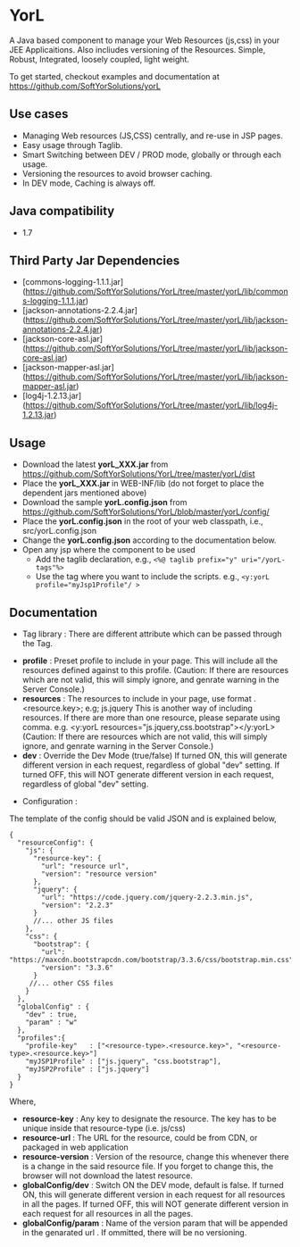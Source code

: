 YorL
=======
A Java based component to manage your Web Resources (js,css) in your JEE Applicaitions. Also incliudes versioning of the Resources. Simple, Robust, Integrated, loosely coupled, light weight.

To get started, checkout examples and documentation at
https://github.com/SoftYorSolutions/yorL

Use cases
---------
* Managing Web resources (JS,CSS) centrally, and re-use in JSP pages. 
* Easy usage through Taglib.
* Smart Switching between DEV / PROD mode, globally or through each usage.
* Versioning the resources to avoid browser caching.
* In DEV mode, Caching is always off.

Java compatibility
---------------------
* 1.7

Third Party Jar Dependencies
-----------------------------
* [commons-logging-1.1.1.jar] (https://github.com/SoftYorSolutions/YorL/tree/master/yorL/lib/commons-logging-1.1.1.jar)
* [jackson-annotations-2.2.4.jar] (https://github.com/SoftYorSolutions/YorL/tree/master/yorL/lib/jackson-annotations-2.2.4.jar)
* [jackson-core-asl.jar] (https://github.com/SoftYorSolutions/YorL/tree/master/yorL/lib/jackson-core-asl.jar)
* [jackson-mapper-asl.jar] (https://github.com/SoftYorSolutions/YorL/tree/master/yorL/lib/jackson-mapper-asl.jar)
* [log4j-1.2.13.jar] (https://github.com/SoftYorSolutions/YorL/tree/master/yorL/lib/log4j-1.2.13.jar)


Usage
-----
* Download the latest **yorL_XXX.jar** from https://github.com/SoftYorSolutions/YorL/tree/master/yorL/dist
* Place the **yorL_XXX.jar** in WEB-INF/lib (do not forget to place the dependent jars mentioned above)
* Download the sample **yorL.config.json** from https://github.com/SoftYorSolutions/YorL/blob/master/yorL/config/
* Place the **yorL.config.json** in the root of your web classpath, i.e., src/yorL.config.json
* Change the **yorL.config.json** according to the documentation below.
* Open any jsp where the component to be used 
  - Add the taglib declaration, e.g., `<%@ taglib prefix="y" uri="/yorL-tags"%>`
  - Use the tag where you want to include the scripts. e.g., `<y:yorL profile="myJsp1Profile"/ >`

Documentation
------------
* Tag library : There are different attribute which can be passed through the Tag.
 - **profile** : Preset profile to include in your page. 
   This will include all the resources defined against to this profile. 
   (Caution: If there are resources which are not valid, this will simply ignore, and genrate warning in the Server Console.)
 - **resources** : The resources to include in your page, use format <resource-type>.<resource.key>; e.g; js.jquery
   This is another way of including resources. If there are more than one resource, please separate using comma. e.g. <y:yorL resources="js.jquery,css.bootstrap"></y:yorL>
   (Caution: If there are resources which are not valid, this will simply ignore, and genrate warning in the Server Console.)
 - **dev** : Override the Dev Mode (true/false)
   If turned ON, this will generate different version in each request, regardless of global "dev" setting.
   If turned OFF, this will NOT generate different version in each request, regardless of global "dev" setting.
   
* Configuration :

The template of the config should be valid JSON and is explained below,
```
{
  "resourceConfig": {
    "js": {
      "resource-key": {
        "url": "resource url",
        "version": "resource version"
      },
      "jquery": {
        "url": "https://code.jquery.com/jquery-2.2.3.min.js",
        "version": "2.2.3"
      }
      //... other JS files
    },
    "css": {
      "bootstrap": {
        "url": "https://maxcdn.bootstrapcdn.com/bootstrap/3.3.6/css/bootstrap.min.css",
        "version": "3.3.6"
      }
     //... other CSS files
    }
  },
  "globalConfig" : {
    "dev" : true,
    "param" : "w"
  },
  "profiles":{
    "profile-key"   : ["<resource-type>.<resource.key>", "<resource-type>.<resource.key>"]
  	"myJSP1Profile" : ["js.jquery", "css.bootstrap"],
  	"myJSP2Profile" : ["js.jquery"]
  }
}
```
Where, 
 - **resource-key** : Any key to designate the resource. The key has to be unique inside that resource-type (i.e. js/css)
 - **resource-url** : The URL for the resource, could be from CDN, or packaged in web application
 - **resource-version** : Version of the resource, change this whenever there is a change in the said resource file. If you forget to change this, the browser will not download the latest resource.
 - **globalConfig/dev** : Switch ON the DEV mode, default is false. 
   If turned ON, this will generate different version in each request for all resources in all the pages.
   If turned OFF, this will NOT generate different version in each request for all resources in all the pages.
 - **globalConfig/param** : Name of the version param that will be appended in the genarated url . 
   If ommitted, there will be no versioning. 


